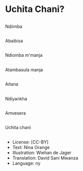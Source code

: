 # Uchita Chani?

##
Ndiimba

##
Abaibisa

##
Ndiomba m'manja

##
Atambasula manja

##
Aitana

##
Ndiyankha

##
Amvesera

##
Uchita chani

##
* License: [CC-BY]
* Text: Nina Orange
* Illustration: Wiehan de Jager
* Translation: David Sani Mwanza
* Language: ny
